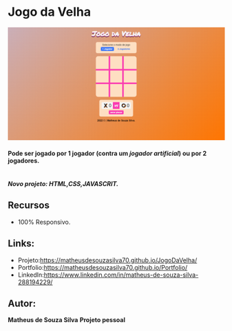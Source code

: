 # Jogo da Velha
![README.md](https://github.com/MatheusdeSouzaSilva70/JogoDaVelha/blob/main/img/jogodavelha.png)

#### Pode ser jogado por **1 jogador** (contra um *jogador artificial*) ou por **2 jogadores**.<br /><br />


##### Novo projeto: HTML,CSS,JAVASCRIT.

## Recursos
- 100% Responsivo.

## Links:
- Projeto:https://matheusdesouzasilva70.github.io/JogoDaVelha/
- Portfolio:https://matheusdesouzasilva70.github.io/Portfolio/
- LinkedIn:https://www.linkedin.com/in/matheus-de-souza-silva-288194229/

## Autor:
**Matheus de Souza Silva**
**Projeto pessoal**


